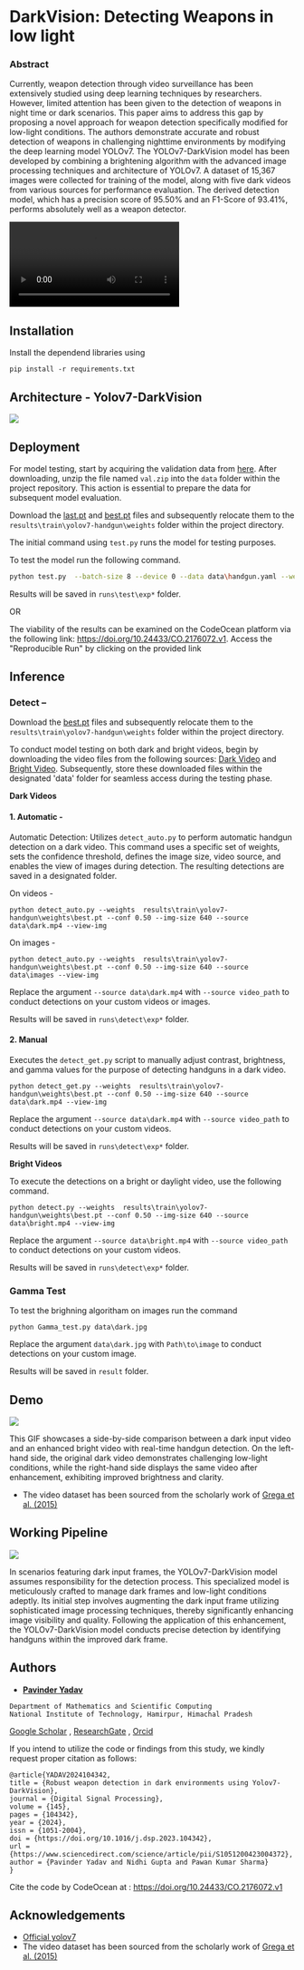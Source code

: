 
# DarkVision: Detecting Weapons in low light

### Abstract

Currently, weapon detection through video surveillance has been extensively studied using deep learning techniques by researchers. However, limited attention has been given to the detection of weapons in night time or dark scenarios. This paper aims to address this gap by proposing a novel approach for weapon detection specifically modified for low-light conditions. The authors demonstrate accurate and robust detection of weapons in challenging nighttime environments by modifying the deep learning model YOLOv7. The YOLOv7-DarkVision model has been developed by combining a brightening algorithm with the advanced image  processing techniques and architecture of YOLOv7. A dataset of 15,367 images were collected for training of the model, along with five dark videos from various sources for performance evaluation. The derived detection model, which has a precision score of 95.50% and an F1-Score of 93.41%, performs absolutely well as a weapon detector.




![](https://github.com/PavinderYadav0/DarkVision/blob/main/figures/In_a_disturbing_trend,_V2.mp4)


## Installation

Install the dependend libraries using

```
pip install -r requirements.txt
```


## Architecture - Yolov7-DarkVision

![](https://github.com/PavinderYadav0/DarkVision/blob/main/figures/architecture.png)


## Deployment

For model testing, start by acquiring the validation data from [here](https://drive.google.com/file/d/1SfC_b2F9CIqFXxh23doKV_RkJGHjCwV5/view?usp=sharing). After downloading, unzip the file named ``val.zip`` into the ``data`` folder within the project repository. This action is essential to prepare the data for subsequent model evaluation.

Download the [last.pt](https://drive.google.com/file/d/1LknsYGbqUUGKUUP5KIeP05SpWVsVV0A3/view?usp=sharing) and [best.pt](https://drive.google.com/file/d/1sj6F6xwl0Q9FK-Nsxwzq0QnlgXzVsddI/view?usp=sharing) files and subsequently relocate them to the ``results\train\yolov7-handgun\weights`` folder within the project directory.


The initial command using ``test.py`` runs the model for testing purposes.

To test the model run the following command.

```bash
python test.py  --batch-size 8 --device 0 --data data\handgun.yaml --weights results\train\yolov7-handgun\weights\last.pt --conf 0.50
```
Results will be saved in `runs\test\exp*`  folder.

OR

The viability of the results can be examined on the CodeOcean platform via the following link: https://doi.org/10.24433/CO.2176072.v1. Access the "Reproducible Run" by clicking on the provided link

 ## Inference

### Detect –

Download the [best.pt](https://drive.google.com/file/d/1sj6F6xwl0Q9FK-Nsxwzq0QnlgXzVsddI/view?usp=sharing) files and subsequently relocate them to the ``results\train\yolov7-handgun\weights`` folder within the project directory.

To conduct model testing on both dark and bright videos, begin by downloading the video files from the following sources: [Dark Video](https://drive.google.com/file/d/1GM9FXvSJRAWtWAUw4Uj1IkFMIJLf58Qg/view?usp=sharing) and [Bright Video](https://drive.google.com/file/d/1GQcBSce8SbWcYlPWXPAvz2B6jL8xyf8u/view?usp=sharing). Subsequently, store these downloaded files within the designated 'data' folder for seamless access during the testing phase.


**Dark Videos** 

#### 1.	**Automatic**  -
Automatic Detection: Utilizes ``detect_auto.py`` to perform automatic handgun detection on a dark video. This command uses a specific set of weights, sets the confidence threshold, defines the image size, video source, and enables the view of images during detection. The resulting detections are saved in a designated folder.

On videos -
```
python detect_auto.py --weights  results\train\yolov7-handgun\weights\best.pt --conf 0.50 --img-size 640 --source data\dark.mp4 --view-img
```

On images -
```
python detect_auto.py --weights  results\train\yolov7-handgun\weights\best.pt --conf 0.50 --img-size 640 --source data\images --view-img
```

Replace the argument ``--source data\dark.mp4`` with ``--source video_path`` to conduct detections on your custom videos or images.

Results will be saved in `runs\detect\exp*`  folder.



#### 2.	**Manual**
Executes the ``detect_get.py`` script to manually adjust contrast, brightness, and gamma values for the purpose of detecting handguns in a dark video.

```
python detect_get.py --weights  results\train\yolov7-handgun\weights\best.pt --conf 0.50 --img-size 640 --source data\dark.mp4 --view-img
```

Replace the argument ``--source data\dark.mp4`` with ``--source video_path`` to conduct detections on your custom videos.

Results will be saved in `runs\detect\exp*`  folder.


**Bright Videos**

To execute the detections on a bright or daylight video, use the following command.

```
python detect.py --weights  results\train\yolov7-handgun\weights\best.pt --conf 0.50 --img-size 640 --source data\bright.mp4 --view-img

```

Replace the argument ``--source data\bright.mp4`` with ``--source video_path`` to conduct detections on your custom videos.

Results will be saved in `runs\detect\exp*`  folder.

### Gamma Test
 
 To test the brighning algoritham on images run the command

```
python Gamma_test.py data\dark.jpg
```
Replace the argument ``data\dark.jpg``  with ``Path\to\image`` to conduct detections on your custom image.

Results will be saved in `result` folder.
## Demo


![](https://github.com/PavinderYadav0/DarkVision/blob/main/figures/demo.gif)


This GIF showcases a side-by-side comparison between a dark input video and an enhanced bright video with real-time handgun detection. On the left-hand side, the original dark video demonstrates challenging low-light conditions, while the right-hand side displays the same video after enhancement, exhibiting improved brightness and clarity. 
- The video dataset has been sourced from the scholarly work of [Grega et al. (2015)](https://www.mdpi.com/1424-8220/16/1/47)
## Working Pipeline

![](https://github.com/PavinderYadav0/DarkVision/blob/main/figures/PIPELINE.png)

In scenarios featuring dark input frames, the YOLOv7-DarkVision model assumes responsibility for the detection process. This specialized model is meticulously crafted to manage dark frames and low-light conditions adeptly. Its initial step involves augmenting the dark input frame utilizing sophisticated image processing techniques, thereby significantly enhancing image visibility and quality. Following the application of this enhancement, the YOLOv7-DarkVision model conducts precise detection by identifying handguns within the improved dark frame.
## Authors

- [**Pavinder Yadav**](https://github.com/PavinderYadav0) 
 
 ```
 Department of Mathematics and Scientific Computing 
 National Institute of Technology, Hamirpur, Himachal Pradesh
 ```
 [Google Scholar](https://scholar.google.com/citations?hl=en&authuser=1&user=p6ZeLMkAAAAJ) , [ResearchGate](https://www.researchgate.net/profile/Pavinder-Yadav) , [Orcid](https://orcid.org/0000-0001-8682-0234)
 

If you intend to utilize the code or findings from this study, we kindly request proper citation as follows:

```
@article{YADAV2024104342,
title = {Robust weapon detection in dark environments using Yolov7-DarkVision},
journal = {Digital Signal Processing},
volume = {145},
pages = {104342},
year = {2024},
issn = {1051-2004},
doi = {https://doi.org/10.1016/j.dsp.2023.104342},
url = {https://www.sciencedirect.com/science/article/pii/S1051200423004372},
author = {Pavinder Yadav and Nidhi Gupta and Pawan Kumar Sharma}
}
```
Cite the code by CodeOcean at : https://doi.org/10.24433/CO.2176072.v1
## Acknowledgements

 - [Official yolov7](https://github.com/WongKinYiu/yolov7)
  - The video dataset has been sourced from the scholarly work of [Grega et al. (2015)](https://www.mdpi.com/1424-8220/16/1/47)

